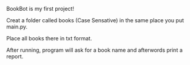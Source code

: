 BookBot is my first project!

Creat a folder called books (Case Sensative) in the same place you put main.py.

Place all books there in txt format.

After running, program will ask for a book name and afterwords print a report.


